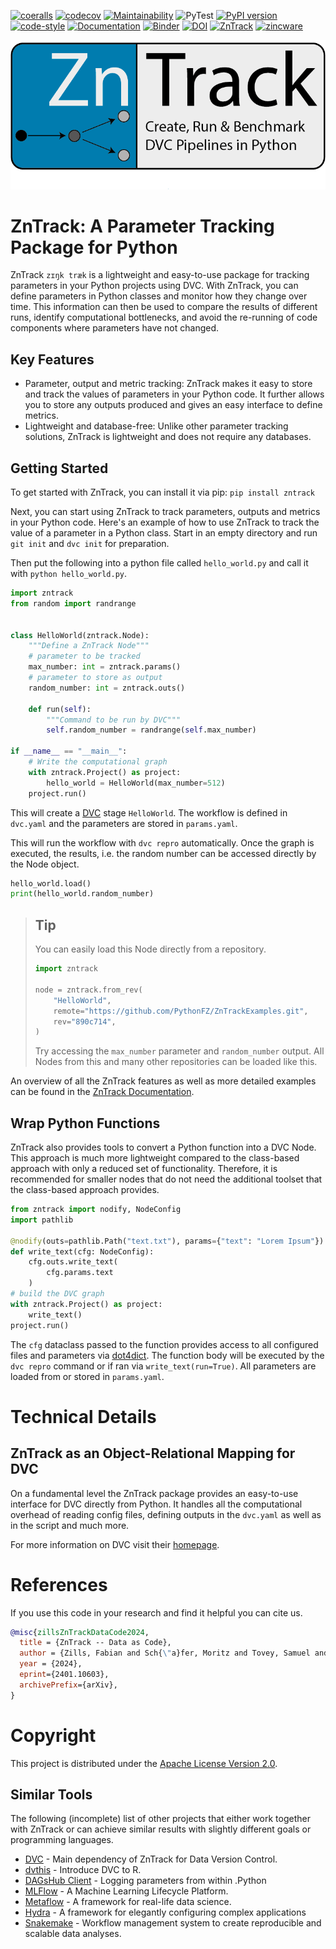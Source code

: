 [![coeralls](https://coveralls.io/repos/github/zincware/ZnTrack/badge.svg)](https://coveralls.io/github/zincware/ZnTrack)
[![codecov](https://codecov.io/gh/zincware/ZnTrack/branch/main/graph/badge.svg?token=ZQ67FXN1IT)](https://codecov.io/gh/zincware/ZnTrack)
[![Maintainability](https://api.codeclimate.com/v1/badges/f25e119bbd5d5ec74e2c/maintainability)](https://codeclimate.com/github/zincware/ZnTrack/maintainability)
![PyTest](https://github.com/zincware/ZnTrack/actions/workflows/test.yaml/badge.svg)
[![PyPI version](https://badge.fury.io/py/zntrack.svg)](https://badge.fury.io/py/zntrack)
[![code-style](https://img.shields.io/badge/code%20style-black-black)](https://github.com/psf/black/)
[![Documentation](https://readthedocs.org/projects/zntrack/badge/?version=latest)](https://zntrack.readthedocs.io/en/latest/?badge=latest)
[![Binder](https://mybinder.org/badge_logo.svg)](https://mybinder.org/v2/gh/zincware/ZnTrack/HEAD)
[![DOI](https://img.shields.io/badge/arXiv-2401.10603-red)](https://arxiv.org/abs/2401.10603)
[![ZnTrack](https://img.shields.io/badge/Powered%20by-ZnTrack-%23007CB0)](https://zntrack.readthedocs.io/en/latest/)
[![zincware](https://img.shields.io/badge/Powered%20by-zincware-darkcyan)](https://github.com/zincware)

![Logo](https://raw.githubusercontent.com/zincware/ZnTrack/main/docs/source/_static/logo_ZnTrack.png)

# ZnTrack: A Parameter Tracking Package for Python

ZnTrack `zɪŋk træk` is a lightweight and easy-to-use package for tracking
parameters in your Python projects using DVC. With ZnTrack, you can define
parameters in Python classes and monitor how they change over time. This
information can then be used to compare the results of different runs, identify
computational bottlenecks, and avoid the re-running of code components where
parameters have not changed.

## Key Features

- Parameter, output and metric tracking: ZnTrack makes it easy to store and
  track the values of parameters in your Python code. It further allows you to
  store any outputs produced and gives an easy interface to define metrics.
- Lightweight and database-free: Unlike other parameter tracking solutions,
  ZnTrack is lightweight and does not require any databases.

## Getting Started

To get started with ZnTrack, you can install it via pip: `pip install zntrack`

Next, you can start using ZnTrack to track parameters, outputs and metrics in
your Python code. Here's an example of how to use ZnTrack to track the value of
a parameter in a Python class. Start in an empty directory and run `git init`
and `dvc init` for preparation.

Then put the following into a python file called `hello_world.py` and call it
with `python hello_world.py`.

```python
import zntrack
from random import randrange


class HelloWorld(zntrack.Node):
    """Define a ZnTrack Node"""
    # parameter to be tracked
    max_number: int = zntrack.params()
    # parameter to store as output
    random_number: int = zntrack.outs()

    def run(self):
        """Command to be run by DVC"""
        self.random_number = randrange(self.max_number)

if __name__ == "__main__":
    # Write the computational graph
    with zntrack.Project() as project:
        hello_world = HelloWorld(max_number=512)
    project.run()
```

This will create a [DVC](https://dvc.org) stage `HelloWorld`. The workflow is
defined in `dvc.yaml` and the parameters are stored in `params.yaml`.

This will run the workflow with `dvc repro` automatically. Once the graph is
executed, the results, i.e. the random number can be accessed directly by the
Node object.

```python
hello_world.load()
print(hello_world.random_number)
```

> ## Tip
>
> You can easily load this Node directly from a repository.
>
> ```python
> import zntrack
>
> node = zntrack.from_rev(
>     "HelloWorld",
>     remote="https://github.com/PythonFZ/ZnTrackExamples.git",
>     rev="890c714",
> )
> ```
>
> Try accessing the `max_number` parameter and `random_number` output. All Nodes
> from this and many other repositories can be loaded like this.

An overview of all the ZnTrack features as well as more detailed examples can be
found in the [ZnTrack Documentation](https://zntrack.readthedocs.io/en/latest/).

## Wrap Python Functions

ZnTrack also provides tools to convert a Python function into a DVC Node. This
approach is much more lightweight compared to the class-based approach with only
a reduced set of functionality. Therefore, it is recommended for smaller nodes
that do not need the additional toolset that the class-based approach provides.

```python
from zntrack import nodify, NodeConfig
import pathlib

@nodify(outs=pathlib.Path("text.txt"), params={"text": "Lorem Ipsum"})
def write_text(cfg: NodeConfig):
    cfg.outs.write_text(
        cfg.params.text
    )
# build the DVC graph
with zntrack.Project() as project:
    write_text()
project.run()
```

The `cfg` dataclass passed to the function provides access to all configured
files and parameters via [dot4dict](https://github.com/zincware/dot4dict). The
function body will be executed by the `dvc repro` command or if ran via
`write_text(run=True)`. All parameters are loaded from or stored in
`params.yaml`.

# Technical Details

## ZnTrack as an Object-Relational Mapping for DVC

On a fundamental level the ZnTrack package provides an easy-to-use interface for
DVC directly from Python. It handles all the computational overhead of reading
config files, defining outputs in the `dvc.yaml` as well as in the script and
much more.

For more information on DVC visit their [homepage](https://dvc.org/doc).

# References

If you use this code in your research and find it helpful you can cite us.

```bibtex
@misc{zillsZnTrackDataCode2024,
  title = {ZnTrack -- Data as Code},
  author = {Zills, Fabian and Sch{\"a}fer, Moritz and Tovey, Samuel and K{\"a}stner, Johannes and Holm, Christian},
  year = {2024},
  eprint={2401.10603},
  archivePrefix={arXiv},
} 
```

# Copyright

This project is distributed under the
[Apache License Version 2.0](https://github.com/zincware/ZnTrack/blob/main/LICENSE).

## Similar Tools

The following (incomplete) list of other projects that either work together with
ZnTrack or can achieve similar results with slightly different goals or
programming languages.

- [DVC](https://dvc.org/) - Main dependency of ZnTrack for Data Version Control.
- [dvthis](https://github.com/jcpsantiago/dvthis) - Introduce DVC to R.
- [DAGsHub Client](https://github.com/DAGsHub/client) - Logging parameters from
  within .Python
- [MLFlow](https://mlflow.org/) - A Machine Learning Lifecycle Platform.
- [Metaflow](https://metaflow.org/) - A framework for real-life data science.
- [Hydra](https://hydra.cc/) - A framework for elegantly configuring complex
  applications
- [Snakemake](https://snakemake.readthedocs.io/en/stable/) - Workflow management
  system to create reproducible and scalable data analyses.
